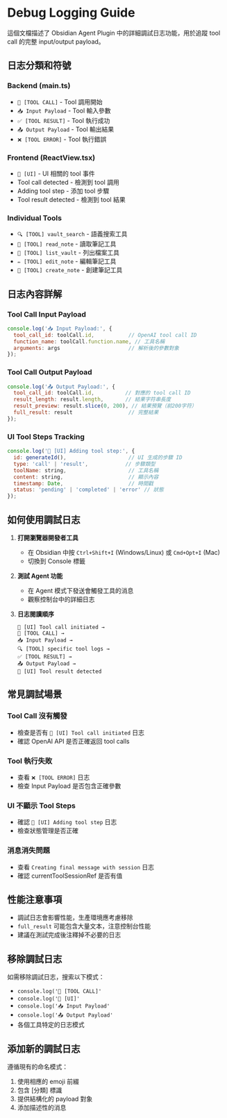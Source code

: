 # Debug Logging Guide

這個文檔描述了 Obsidian Agent Plugin 中的詳細調試日志功能，用於追蹤 tool call 的完整 input/output payload。

## 日志分類和符號

### Backend (main.ts)
- `🔧 [TOOL CALL]` - Tool 調用開始
- `📥 Input Payload` - Tool 輸入參數
- `✅ [TOOL RESULT]` - Tool 執行成功
- `📤 Output Payload` - Tool 輸出結果
- `❌ [TOOL ERROR]` - Tool 執行錯誤

### Frontend (ReactView.tsx)
- `🎯 [UI]` - UI 相關的 tool 事件
- Tool call detected - 檢測到 tool 調用
- Adding tool step - 添加 tool 步驟
- Tool result detected - 檢測到 tool 結果

### Individual Tools
- `🔍 [TOOL] vault_search` - 語義搜索工具
- `📖 [TOOL] read_note` - 讀取筆記工具
- `📂 [TOOL] list_vault` - 列出檔案工具
- `✏️ [TOOL] edit_note` - 編輯筆記工具
- `📝 [TOOL] create_note` - 創建筆記工具

## 日志內容詳解

### Tool Call Input Payload
```javascript
console.log('📥 Input Payload:', {
  tool_call_id: toolCall.id,           // OpenAI tool call ID
  function_name: toolCall.function.name, // 工具名稱
  arguments: args                      // 解析後的參數對象
});
```

### Tool Call Output Payload
```javascript
console.log('📤 Output Payload:', {
  tool_call_id: toolCall.id,          // 對應的 tool call ID
  result_length: result.length,       // 結果字符串長度
  result_preview: result.slice(0, 200), // 結果預覽（前200字符）
  full_result: result                  // 完整結果
});
```

### UI Tool Steps Tracking
```javascript
console.log('🎯 [UI] Adding tool step:', {
  id: generateId(),                    // UI 生成的步驟 ID
  type: 'call' | 'result',            // 步驟類型
  toolName: string,                    // 工具名稱
  content: string,                     // 顯示內容
  timestamp: Date,                     // 時間戳
  status: 'pending' | 'completed' | 'error' // 狀態
});
```

## 如何使用調試日志

1. **打開瀏覽器開發者工具**
   - 在 Obsidian 中按 `Ctrl+Shift+I` (Windows/Linux) 或 `Cmd+Opt+I` (Mac)
   - 切換到 Console 標籤

2. **測試 Agent 功能**
   - 在 Agent 模式下發送會觸發工具的消息
   - 觀察控制台中的詳細日志

3. **日志閱讀順序**
   ```
   🎯 [UI] Tool call initiated → 
   🔧 [TOOL CALL] → 
   📥 Input Payload → 
   🔍 [TOOL] specific tool logs → 
   ✅ [TOOL RESULT] → 
   📤 Output Payload → 
   🎯 [UI] Tool result detected
   ```

## 常見調試場景

### Tool Call 沒有觸發
- 檢查是否有 `🎯 [UI] Tool call initiated` 日志
- 確認 OpenAI API 是否正確返回 tool calls

### Tool 執行失敗
- 查看 `❌ [TOOL ERROR]` 日志
- 檢查 Input Payload 是否包含正確參數

### UI 不顯示 Tool Steps
- 確認 `🎯 [UI] Adding tool step` 日志
- 檢查狀態管理是否正確

### 消息消失問題
- 查看 `Creating final message with session` 日志
- 確認 currentToolSessionRef 是否有值

## 性能注意事項

- 調試日志會影響性能，生產環境應考慮移除
- `full_result` 可能包含大量文本，注意控制台性能
- 建議在測試完成後注釋掉不必要的日志

## 移除調試日志

如需移除調試日志，搜索以下模式：
- `console.log('🔧 [TOOL CALL]'`
- `console.log('🎯 [UI]'`
- `console.log('📥 Input Payload'`
- `console.log('📤 Output Payload'`
- 各個工具特定的日志模式

## 添加新的調試日志

遵循現有的命名模式：
1. 使用相應的 emoji 前綴
2. 包含 [分類] 標識
3. 提供結構化的 payload 對象
4. 添加描述性的消息 